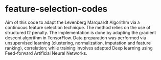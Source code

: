 # feature-selection-codes

Aim of this code to adapt the Levenberg Marquardt Algorithm via a continuous feature selection technique. 
The method relies on the use of structured l2 penalty. The implementation is done by adapting the gradient 
descent algorithm in TensorFlow. Data preparation was performed via unsupervised learning (clustering, normalization, imputation and feature ranking), correlation; 
while training involves adapted Deep learning using Feed-forward Artificial Neural Networks.
